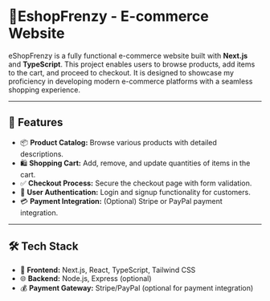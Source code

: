 # 🛒EshopFrenzy - E-commerce Website

eShopFrenzy is a fully functional e-commerce website built with **Next.js** and **TypeScript**. This project enables users to browse products, add items to the cart, and proceed to checkout. It is designed to showcase my proficiency in developing modern e-commerce platforms with a seamless shopping experience.

---

## 🌟 Features
- 📦 **Product Catalog:** Browse various products with detailed descriptions.
- 🛍️ **Shopping Cart:** Add, remove, and update quantities of items in the cart.
- ✅ **Checkout Process:** Secure the checkout page with form validation.
- 🔐 **User Authentication:** Login and signup functionality for customers.
- 💳 **Payment Integration:** (Optional) Stripe or PayPal payment integration.

---

## 🛠️ Tech Stack
- 🎨 **Frontend:** Next.js, React, TypeScript, Tailwind CSS
- 🌐 **Backend:** Node.js, Express (optional)
- 💰 **Payment Gateway:** Stripe/PayPal (optional for payment integration)

